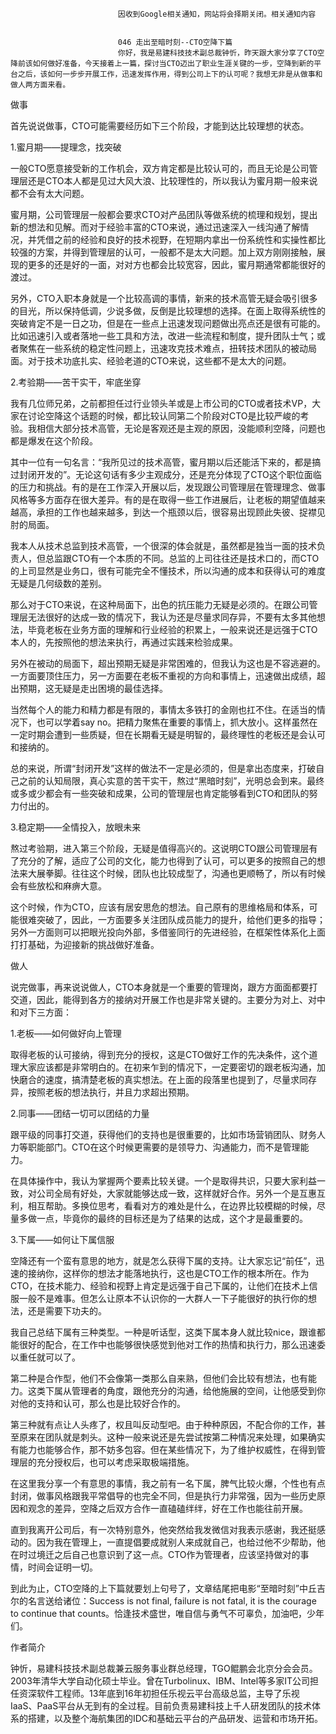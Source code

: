 
                            
                            因收到Google相关通知，网站将会择期关闭。相关通知内容
                            
                            
                            046 走出至暗时刻--CTO空降下篇
                            你好，我是易建科技技术副总裁钟忻，昨天跟大家分享了CTO空降前该如何做好准备，今天接着上一篇，探讨当CTO迈出了职业生涯关键的一步，空降到新的平台之后，该如何一步步开展工作，迅速发挥作用，得到公司上下的认可呢？我想无非是从做事和做人两方面来看。

做事

首先说说做事，CTO可能需要经历如下三个阶段，才能到达比较理想的状态。

1.蜜月期——提理念，找突破

一般CTO愿意接受新的工作机会，双方肯定都是比较认可的，而且无论是公司管理层还是CTO本人都是见过大风大浪、比较理性的，所以我认为蜜月期一般来说都不会有太大问题。

蜜月期，公司管理层一般都会要求CTO对产品团队等做系统的梳理和规划，提出新的想法和见解。而对于经验丰富的CTO来说，通过迅速深入一线沟通了解情况，并凭借之前的经验和良好的技术视野，在短期内拿出一份系统性和实操性都比较强的方案，并得到管理层的认可，一般都不是太大问题。加上双方刚刚接触，展现的更多的还是好的一面，对对方也都会比较宽容，因此，蜜月期通常都能很好的渡过。

另外，CTO入职本身就是一个比较高调的事情，新来的技术高管无疑会吸引很多的目光，所以保持低调，少说多做，反倒是比较理想的选择。在面上取得系统性的突破肯定不是一日之功，但是在一些点上迅速发现问题做出亮点还是很有可能的。比如迅速引入或者落地一些工具和方法，改进一些流程和制度，提升团队士气；或者聚焦在一些系统的稳定性问题上，迅速攻克技术难点，扭转技术团队的被动局面。对于技术功底扎实、经验老道的CTO来说，这些都不是太大的问题。

2.考验期——苦干实干，牢底坐穿

我有几位师兄弟，之前都担任过行业领头羊或是上市公司的CTO或者技术VP，大家在讨论空降这个话题的时候，都比较认同第二个阶段对CTO是比较严峻的考验。我相信大部分技术高管，无论是客观还是主观的原因，没能顺利空降，问题也都是爆发在这个阶段。

其中一位有一句名言：“我所见过的技术高管，蜜月期以后还能活下来的，都是搞过封闭开发的”。无论这句话有多少主观成分，还是充分体现了CTO这个职位面临的压力和挑战。有的是在工作深入开展以后，发现跟公司管理层在管理理念、做事风格等多方面存在很大差异。有的是在取得一些工作进展后，让老板的期望值越来越高，承担的工作也越来越多，到达一个瓶颈以后，很容易出现顾此失彼、捉襟见肘的局面。

我本人从技术总监到技术高管，一个很深的体会就是，虽然都是独当一面的技术负责人，但总监跟CTO有一个本质的不同。总监的上司往往还是技术口的，而CTO的上司显然是业务口，很有可能完全不懂技术，所以沟通的成本和获得认可的难度无疑是几何级数的差别。

那么对于CTO来说，在这种局面下，出色的抗压能力无疑是必须的。在跟公司管理层无法很好的达成一致的情况下，我认为还是尽量求同存异，不要有太多其他想法，毕竟老板在业务方面的理解和行业经验的积累上，一般来说还是远强于CTO本人的，先按照他的想法来执行，再通过实践来检验成果。

另外在被动的局面下，超出预期无疑是非常困难的，但我认为这也是不容逃避的。一方面要顶住压力，另一方面要在老板不重视的方向和事情上，迅速做出成绩，超出预期，这无疑是走出困境的最佳选择。

当然每个人的能力和精力都是有限的，事情太多铁打的金刚也扛不住。在适当的情况下，也可以学着say no。把精力聚焦在重要的事情上，抓大放小。这样虽然在一定时期会遭到一些质疑，但在长期看无疑是明智的，最终理性的老板还是会认可和接纳的。

总的来说，所谓“封闭开发”这样的做法不一定是必须的，但是拿出态度来，打破自己之前的认知局限，真心实意的苦干实干，熬过“黑暗时刻”，光明总会到来。最终或多或少都会有一些突破和成果，公司的管理层也肯定能够看到CTO和团队的努力付出的。

3.稳定期——全情投入，放眼未来

熬过考验期，进入第三个阶段，无疑是值得高兴的。这说明CTO跟公司管理层有了充分的了解，适应了公司的文化，能力也得到了认可，可以更多的按照自己的想法来大展拳脚。往往这个时候，团队也比较成型了，沟通也更顺畅了，所以有时候会有些放松和麻痹大意。

这个时候，作为CTO，应该有居安思危的想法。自己原有的思维格局和体系，可能很难突破了，因此，一方面要多关注团队成员能力的提升，给他们更多的指导；另外一方面则可以把眼光投向外部，多借鉴同行的先进经验，在框架性体系化上面打打基础，为迎接新的挑战做好准备。

做人

说完做事，再来说说做人，CTO本身就是一个重要的管理岗，跟方方面面都要打交道，因此，能得到各方的接纳对开展工作也是非常关键的。主要分为对上、对中和对下三方面：

1.老板——如何做好向上管理

取得老板的认可接纳，得到充分的授权，这是CTO做好工作的先决条件，这个道理大家应该都是非常明白的。在初来乍到的情况下，一定要密切的跟老板沟通，加快磨合的速度，搞清楚老板的真实想法。在上面的段落里也提到了，尽量求同存异，按照老板的想法执行，并且力求超出预期。

2.同事——团结一切可以团结的力量

跟平级的同事打交道，获得他们的支持也是很重要的，比如市场营销团队、财务人力等职能部门。CTO在这个时候更需要的是领导力、沟通能力，而不是管理能力。

在具体操作中，我认为掌握两个要素比较关键。一个是取得共识，只要大家利益一致，对公司全局有好处，大家就能够达成一致，这样就好合作。另外一个是互惠互利，相互帮助。多换位思考，看看对方的难处是什么，在边界比较模糊的时候，尽量多做一点，毕竟你的最终的目标还是为了结果的达成，这个才是最重要的。

3.下属——如何让下属信服

空降还有一个蛮有意思的地方，就是怎么获得下属的支持。让大家忘记“前任”，迅速的接纳你，这样你的想法才能落地执行，这也是CTO工作的根本所在。作为CTO，在技术能力、经验和视野上肯定是远强于自己下属的，让他们在技术上信服一般不是难事。但怎么让原本不认识你的一大群人一下子能很好的执行你的想法，还是需要下功夫的。

我自己总结下属有三种类型。一种是听话型，这类下属本身人就比较nice，跟谁都能很好的配合，在工作中也能够很快感觉到他对工作的热情和执行力，那么迅速委以重任就可以了。

第二种是合作型，他们不会像第一类那么自来熟，但他们会比较有想法，也有能力。这类下属从管理者的角度，跟他充分的沟通，给他施展的空间，让他感受到你对他的支持和认可，那么也是比较好合作的。

第三种就有点让人头疼了，权且叫反动型吧。由于种种原因，不配合你的工作，甚至原来在团队就是刺头。这种一般来说还是先尝试按第二种情况来处理，如果确实有能力也能够合作，那不妨多包容。但在某些情况下，为了维护权威性，在得到管理层的充分授权后，也可以考虑采取极端措施。

在这里我分享一个有意思的事情，我之前有一名下属，脾气比较火爆，个性也有点封闭，做事风格跟我平常倡导的也完全不同，但是执行力非常强，因为一些历史原因和观念的差异，空降之后双方合作一直磕磕绊绊，好在工作也能往前开展。

直到我离开公司后，有一次特别意外，他突然给我发微信对我表示感谢，我还挺感动的。因为我在管理上，一直提倡要成就别人来成就自己，也给过他不少帮助，他在时过境迁之后自己也意识到了这一点。CTO作为管理者，应该坚持做对的事情，时间会证明一切。

到此为止，CTO空降的上下篇就要划上句号了，文章结尾把电影“至暗时刻”中丘吉尔的名言送给诸位：Success is not final, failure is not fatal, it is the courage to continue that counts。恰逢技术盛世，唯自信与勇气不可辜负，加油吧，少年们。

作者简介

钟忻，易建科技技术副总裁兼云服务事业群总经理，TGO鲲鹏会北京分会会员。2003年清华大学自动化硕士毕业。曾在Turbolinux、IBM、Intel等多家IT公司担任资深软件工程师。13年底到16年初担任乐视云平台高级总监，主导了乐视IaaS、PaaS平台从无到有的全过程。目前负责易建科技上千人研发团队的技术体系的搭建，以及整个海航集团的IDC和基础云平台的产品研发、运营和市场开拓。

                        
                        
                            